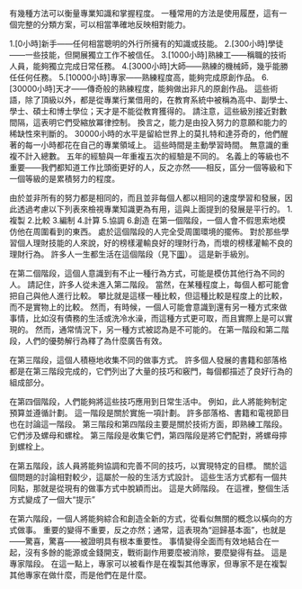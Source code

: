 有幾種方法可以衡量專業知識和掌握程度。
一種常用的方法是使用履歷，這有一個完整的分類方案，可以相當準確地反映相對能力。

1.[0小時]新手——任何相當聰明的外行所擁有的知識或技能。
2.[300小時]學徒——一些技能，但開展獨立工作不被信任。
3.[1000小時]熟練工——稱職的技術人員，能夠獨立完成日常任務。
4.[3000小時]大師——熟練的機械師，幾乎能勝任任何任務。
5.[10000小時]專家——熟練程度高，能夠完成原創作品。
6.[30000小時]天才——傳奇般的熟練程度，能夠做出非凡的原創作品。
這些術語，除了頂級以外，都是從專業行業借用的，在教育系統中被稱為高中、副學士、學士、碩士和博士學位；天才是不能從教育獲得的。
請注意，這些級別接近對數間隔，這表明它們受縮放冪律控制。
換言之，能力是由投入努力的意願和能力的稀缺性來判斷的。
30000小時的水平是留給世界上的莫扎特和達芬奇的，他們醒著的每一小時都花在自己的專業領域上。
這些時間是主動學習時間。
無意識的重複不計入總數。
五年的經驗與一年重複五次的經驗是不同的。
名義上的等級也不重要——我們都知道工作比頭銜更好的人，反之亦然——相反，區分一個等級和下一個等級的是累積努力的程度。

由於並非所有的努力都是相同的，而且並非每個人都以相同的速度學習和發展，因此透過考慮以下列表來檢視專業知識更為有用，這與上面提到的發展是平行的。
1.複製
2.比較
3.編制
4.計算
5.協調
6.創造
在第一個階段，一個人會不假思索地模仿他在周圍看到的東西。
處於這個階段的人完全受周圍環境的擺佈。
對於那些學習個人理財技能的人來說，好的榜樣灌輸良好的理財行為，而壞的榜樣灌輸不良的理財行為。
許多人一生都生活在這個階段（見下[圖](../img/6-a-fig2.png)）。
這是新手級別。

在第二個階段，這個人意識到有不止一種行為方式，可能是模仿其他行為不同的人。
請記住，許多人從未進入第二階段。
當然，在某種程度上，每個人都可能會把自己與他人進行比較。
攀比就是這樣一種比較，但這種比較是程度上的比較，而不是實物上的比較。
然而，有時候，一個人可能會意識到還有另一種方式來做事情，比如沒有債務的生活或洗冷水澡，而這種方式更可取，而且實際上是可以實現的。
然而，通常情況下，另一種方式被認為是不可能的。
在第一階段和第二階段，人們的優勢解行為釋了為什麼廣告有效。

在第三階段，這個人積極地收集不同的做事方式。
許多個人發展的書籍和部落格都是在第三階段完成的，它們列出了大量的技巧和竅門，每個都描述了良好行為的組成部分。

在第四個階段，人們能夠將這些技巧應用到日常生活中。
例如，此人將能夠制定預算並遵循計劃。
這一階段是關於實施一項計劃。
許多部落格、書籍和電視節目也在討論這一階段。
第三階段和第四階段主要是關於技術方面，即熟練工階段。
它們涉及螺母和螺栓。
第三階段是收集它們，第四階段是將它們配對，將螺母擰到螺栓上。

在第五階段，該人員將能夠協調和完善不同的技巧，以實現特定的目標。
關於這個問題的討論相對較少，這屬於一般的生活方式設計。
這些生活方式都有一個共同點，那就是從現有的做事方式中脫穎而出。
這是大師階段。
在這裡，整個生活方式變成了一個大“提示”

在第六階段，一個人將能夠綜合和創造全新的方式，從看似無關的概念以橫向的方式做事。
重要的變得不重要，反之亦然；通常，這表現為“迴歸基本面”，也就是——驚喜，驚喜——被證明具有根本重要性。
事情變得全面而有效地結合在一起，沒有多餘的能源或金錢開支，戰術副作用要麼被消除，要麼變得有益。
這是專家階段。
在這一點上，專家可以被看作是在複製其他專家，但專家不是在複製其他專家在做什麼，而是他們在是什麼。